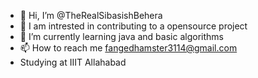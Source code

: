 - 👋 Hi, I’m @TheRealSibasishBehera
- 👀 I am intrested in contributing to a opensource project 
- 🌱 I’m currently learning java and basic algorithms
- 📫 How to reach me fangedhamster3114@gmail.com
- Studying at IIIT Allahabad 

<!---
TheRealSibasishBehera/TheRealSibasishBehera is a ✨ special ✨ repository because its `README.md` (this file) appears on your GitHub profile.
You can click the Preview link to take a look at your changes.
--->
